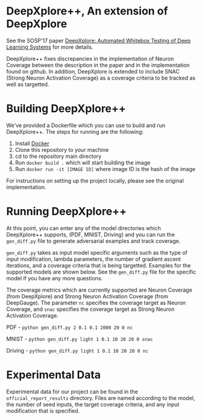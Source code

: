 # DeepXplore++, An extension of DeepXplore
See the SOSP'17 paper [DeepXplore: Automated Whitebox Testing of Deep Learning Systems](http://www.cs.columbia.edu/~suman/docs/deepxplore.pdf) for more details.

DeepXplore++ fixes discrepancies in the implementation of Neuron Coverage between the description in the paper and in the implementation found on github. In addition, DeepXplore is extended to include SNAC (Strong Neuron Activation Coverage) as a coverage criteria to be tracked as well as targetted.

# Building DeepXplore++
We've provided a Dockerfile which you can use to build and run DeepXplore++. The steps for running are the following:

1. Install [Docker](https://www.docker.com/)
2. Clone this repository to your machine
3. cd to the repository main directory
4. Run `docker build .` which will start building the image
5. Run `docker run -it [IMAGE ID]` where image ID is the hash of the image

For instructions on setting up the project locally, please see the original implementation. 

# Running DeepXplore++

At this point, you can enter any of the model directories which DeepXplore++ supports, (PDF, MNIST, Driving) and you can run the `gen_diff.py` file to generate adversarial examples and track coverage. 

`gen_diff.py` takes as input model specific arguments such as the type of input modification, lambda parameters, the number of gradient ascent iterations, and a coverage criteria that is being targetted. Examples for the supported models are shown below. See the `gen_diff.py` file for the specific model if you have any more questions.

The coverage metrics which are currently supported are Neuron Coverage (from DeepXplore) and Strong Neuron Activation Coverage (from DeepGauge). The parameter `nc` specifies the coverage target as Neuron Coverage, and `snac` specifies the coverage target as Strong Neuron Activation Coverage.

PDF - `python gen_diff.py 2 0.1 0.1 2000 20 0 nc`

MNIST - `python gen_diff.py light 1 0.1 10 20 20 0 snac`

Driving - `python gen_diff.py light 1 0.1 10 20 20 0 nc`

# Experimental Data

Experimental data for our project can be found in the `official_report_results` directory. Files are named according to the model, the number of seed inputs, the target coverage criteria, and any input modification that is specified.  

